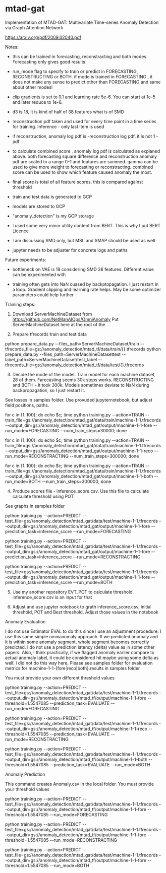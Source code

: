 # mtad-gat
Implementation of MTAD-GAT: Multivariate Time-series Anomaly Detection via Graph Attention Network

https://arxiv.org/pdf/2009.02040.pdf

Notes:

- this can be trained in forecasting, reconstracting and both modes. Forecasting only gives good results.

- run_mode flag to specify to train or predict in FORECASTING, RECONSTRUCTING or BOTH. if mode is trained in FORECASTING , it does not make any sense to predict other than FORECASTING and same about other modes!

- clip gradients is set to 0.1 and learning rate 5e-6. You can start at 1e-5 and later reduce to 1e-6.

- d3 is 18, it is kind of half of 38 features what is of SMD

- reconstruction pdf taken and used for every time point in a time series for training. Inference - only last item is used

- if reconstruction, anomaly log pdf is -reconstruction log pdf. it is not 1 - pdf

- to calculate combined score , anomaly log pdf is calculated as explaned above. both forecasting square difference and reconstruction anomaly pdf are scaled to a range 0-1 and features are summed. gamma can be used to give more weight to forecasting or reconstracting. combined score can be used to show which feature caused anomaly the most. 

- final score is total of all feature scores. this is compared against threshold

- train and test data is generated to GCP

- models are stored to GCP

- "anomaly_detection" is my GCP storage

- I used some very minor utility content from BERT. This is why I put BERT Licence

- I am discussing SMD only, but MSL and SMAP should be used as well

- jupyter needs to be adjuster for concrete logs and paths


Future experiments:

- bottleneck on VAE is 18 considering SMD 38 features. Different value can be experimented with

- training often gets into NaN cuased by backptopagation. I just restart in a loop. Gradient clipping and learning rate helps. May be some optimizer parameters could help further


Training steps:

1. Download ServerMachineDataset from https://github.com/NetManAIOps/OmniAnomaly
Put ServerMachineDataset here at the root of the 

2. Prepare tfrecords train and test data

python prepare_data.py --files_path=ServerMachineDataset/train --tfrecords_file=gs://anomaly_detection/mtad_tf/data/train/{}.tfrecords
python prepare_data.py --files_path=ServerMachineDatasettest --label_path=ServerMachineDataset/test_label --tfrecords_file=gs://anomaly_detection/mtad_tf/data/test/{}.tfrecords

3. Decide the mode of the model. Train model for each machine dataset, 28 of them. Farecasting seems 30k steps works. RECONSTRUCTING and BOTH  - it took 300k. Models sometimes deviate to NaN during backpropagation, so I just restart it.

See losses in samples folder. Use provuded jupyternotebook, but adjust field positions, paths.

for c in {1..100}; do echo $c; time python training.py --action=TRAIN --train_file=gs://anomaly_detection/mtad_gat/data/train/machine-1-1.tfrecords --output_dir=gs://anomaly_detection/mtad_gat/output/machine-1-1-fore --run_mode=FORECASTING --num_train_steps=30000; done

for c in {1..100}; do echo $c; time python training.py --action=TRAIN --train_file=gs://anomaly_detection/mtad_gat/data/train/machine-1-1.tfrecords --output_dir=gs://anomaly_detection/mtad_gat/output/machine-1-1-reco --run_mode=RECONSTRACTING --num_train_steps=300000; done

for c in {1..100}; do echo $c; time python training.py --action=TRAIN --train_file=gs://anomaly_detection/mtad_gat/data/train/machine-1-1.tfrecords --output_dir=gs://anomaly_detection/mtad_gat/output/machine-1-1-both --run_mode=BOTH --num_train_steps=300000; done

4. Produce scores file - inference_score.csv. Use this file to calculate calculate threshold using POT

See graphs in samples folder

python training.py --action=PREDICT --test_file=gs://anomaly_detection/mtad_gat/data/test/machine-1-1.tfrecords --output_dir=gs://anomaly_detection/mtad_gat/output/machine-1-1-fore --prediction_task=inference_score --run_mode=FORECASTING

python training.py --action=PREDICT --test_file=gs://anomaly_detection/mtad_gat/data/test/machine-1-1.tfrecords --output_dir=gs://anomaly_detection/mtad_gat/output/machine-1-1-fore --prediction_task=inference_score --run_mode=RECONSTRACTING

python training.py --action=PREDICT --test_file=gs://anomaly_detection/mtad_gat/data/test/machine-1-1.tfrecords --output_dir=gs://anomaly_detection/mtad_gat/output/machine-1-1-fore --prediction_task=inference_score --run_mode=BOTH

5. Use my another repository EVT_POT to calculate threshold. inference_score.csv is an input for that

6. Adjust and use jupyter notebook to grath inference_score.csv, initial threshold, POT and Best threshold. Adjust those values in the notebook


Anomaly Evaluation

I do not use Estimator EVAL to do this since I use an adjustment procedure. I use this same simple omnianomaly approach. If we predicted anomaly and it is within some anomaly segment, whole segment becomes correctly predicted. I do not use a prediction latency (delta) value as in some other papers. Also, I think practically, if we flagged anomaly earlier compare to actual anomaly label, it could be considered hit maybe using some delta as well. I did not do this way here. Please see samples folder for evaluation metrics for machine-1-1-{fore|reco|both}.results in samples folder

You must provide your own different threshold values

python training.py --action=PREDICT --test_file=gs://anomaly_detection/mtad_gat/data/test/machine-1-1.tfrecords --output_dir=gs://anomaly_detection/mtad_tf/output/machine-1-1-fore --threshold=1.5547085 --prediction_task=EVALUATE --run_mode=FORECASTING

python training.py --action=PREDICT --test_file=gs://anomaly_detection/mtad_gat/data/test/machine-1-1.tfrecords --output_dir=gs://anomaly_detection/mtad_tf/output/machine-1-1-reco --threshold=1.5547085 --prediction_task=EVALUATE --run_mode=RECONSTRACTING

python training.py --action=PREDICT --test_file=gs://anomaly_detection/mtad_gat/data/test/machine-1-1.tfrecords --output_dir=gs://anomaly_detection/mtad_tf/output/machine-1-1-both --threshold=1.5547085 --prediction_task=EVALUATE --run_mode=BOTH

Anomaly Prediction

This command creates Anomaly.csv in the local folder. You must provide your threshold values

python training.py --action=PREDICT --test_file=gs://anomaly_detection/mtad_gat/data/test/machine-1-1.tfrecords --output_dir=gs://anomaly_detection/mtad_tf/output/machine-1-1-fore --threshold=1.5547085 --run_mode=FORECASTING

python training.py --action=PREDICT --test_file=gs://anomaly_detection/mtad_gat/data/test/machine-1-1.tfrecords --output_dir=gs://anomaly_detection/mtad_tf/output/machine-1-1-fore --threshold=1.5547085 --run_mode=RECONSTRACTING

python training.py --action=PREDICT --test_file=gs://anomaly_detection/mtad_gat/data/test/machine-1-1.tfrecords --output_dir=gs://anomaly_detection/mtad_tf/output/machine-1-1-fore --threshold=1.5547085 --run_mode=BOTH
